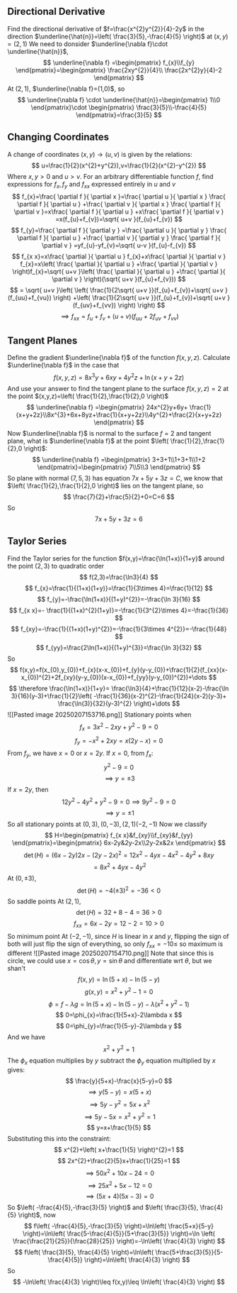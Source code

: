 ## Directional Derivative
Find the directional derivative of $f=\frac{x^{2}y^{2}}{4}-2y$ in the direction $\underline{\hat{n}}=\left( \frac{3}{5},-\frac{4}{5} \right)$ at $(x,y)=(2,1)$
We need to donsider $\underline{\nabla f}\cdot  \underline{\hat{n}}$,
$$
\underline{\nabla f} =\begin{pmatrix}
f_{x}\\f_{y}
\end{pmatrix}=\begin{pmatrix}
\frac{2xy^{2}}{4}\\ \frac{2x^{2}y}{4}-2
\end{pmatrix}
$$
At $(2,1)$, $\underline{\nabla f}=(1,0)$, so
$$
\underline{\nabla f} \cdot  \underline{\hat{n}}=\begin{pmatrix}
1\\0
\end{pmatrix}\cdot \begin{pmatrix}
\frac{3}{5}\\-\frac{4}{5}
\end{pmatrix}=\frac{3}{5}
$$
## Changing Coordinates
A change of coordinates $(x,y)\to(u,v)$ is given by the relations:
$$
u=\frac{1}{2}(x^{2}+y^{2}),v=\frac{1}{2}(x^{2}-y^{2})
$$
Where $x,y>0$ and $u>v$. For an arbitrary differentiable function $f$, find expressions for $f_{x},f_{y}$ and $f_{xx}$ expressed entirely in $u$ and $v$
$$
f_{x}=\frac{ \partial f }{ \partial x }=\frac{ \partial u }{ \partial x } \frac{ \partial f }{ \partial u } +\frac{ \partial v }{ \partial x } \frac{ \partial f }{ \partial v }=x\frac{ \partial f }{ \partial u } +x\frac{ \partial f }{ \partial v } =x(f_{u}+f_{v})=\sqrt{ u+v }(f_{u}+f_{v}) 
$$
$$
f_{y}=\frac{ \partial f }{ \partial y } =\frac{ \partial u }{ \partial y } \frac{ \partial f }{ \partial u } +\frac{ \partial v }{ \partial y } \frac{ \partial f }{ \partial v } =yf_{u}-yf_{v}=\sqrt{ u-v }(f_{u}-f_{v})
$$
$$
f_{x x}=x\frac{ \partial  }{ \partial u } f_{x}+x\frac{ \partial  }{ \partial v } f_{x}=x\left( \frac{ \partial  }{ \partial u } +\frac{ \partial  }{ \partial v }  \right)f_{x}=\sqrt{ u+v }\left( \frac{ \partial  }{ \partial u } +\frac{ \partial  }{ \partial v }  \right)(\sqrt{ u+v }(f_{u}+f_{v}))
$$
$$
= \sqrt{ u+v }\left( \left(  \frac{1}{2\sqrt{ u+v }}(f_{u}+f_{v})+\sqrt{ u+v }(f_{uu}+f_{vu}) \right) +\left( \frac{1}{2\sqrt{ u+v }}(f_{u}+f_{v})+\sqrt{ u+v }(f_{uv}+f_{vv}) \right) \right)
$$
$$
\implies f_{x x}=f_{u}+f_{v}+(u+v)(f_{uu}+2f_{uv}+f_{vv})
$$
## Tangent Planes
Define the gradient $\underline{\nabla f}$ of the function $f(x,y,z)$. Calculate $\underline{\nabla f}$ in the case that 
$$
f(x,y,z)=8x^{3}y+6xy+4y^{2}z+\ln(x+y+2z)
$$
And use your answer to find the tangent plane to the surface $f(x,y,z)=2$ at the point $(x,y,z)=\left( \frac{1}{2},\frac{1}{2},0 \right)$
$$
\underline{\nabla f} =\begin{pmatrix}
24x^{2}y+6y+ \frac{1}{x+y+2z}\\8x^{3}+6x+8yz+\frac{1}{x+y+2z}\\4y^{2}+\frac{2}{x+y+2z}
\end{pmatrix}
$$
Now $\underline{\nabla f}$ is normal to the surface $f=2$ and tangent plane, what is $\underline{\nabla f}$ at the point $\left( \frac{1}{2},\frac{1}{2},0 \right)$:
$$
\underline{\nabla f} =\begin{pmatrix}
3+3+1\\1+3+1\\1+2
\end{pmatrix}=\begin{pmatrix}
7\\5\\3
\end{pmatrix}
$$
So plane with normal $(7,5,3)$ has equation $7x+5y+3z=C$, we know that $\left( \frac{1}{2},\frac{1}{2},0 \right)$ lies on the tangent plane, so
$$
\frac{7}{2}+\frac{5}{2}+0=C=6
$$
So
$$
7x+5y+3z=6
$$
## Taylor Series
Find the Taylor series for the function $f(x,y)=\frac{\ln(1+x)}{1+y}$ around the point $(2,3)$ to quadratic order
$$
f(2,3)=\frac{\ln3}{4}
$$
$$
f_{x}=\frac{1}{(1+x)(1+y)}=\frac{1}{3\times 4}=\frac{1}{12}
$$
$$
 f_{y}=-\frac{\ln(1+x)}{(1+y)^{2}}=-\frac{\ln 3}{16}
$$
$$
 f_{x x}=- \frac{1}{(1+x)^{2}(1+y)}=-\frac{1}{3^{2}\times 4}=-\frac{1}{36}
$$
$$
 f_{xy}=-\frac{1}{(1+x)(1+y)^{2}}=-\frac{1}{3\times 4^{2}}=-\frac{1}{48}
$$
$$
 f_{yy}=\frac{2\ln(1+x)}{(1+y)^{3}}=\frac{\ln 3}{32}
$$
So
$$
f(x,y)=f(x_{0},y_{0})+f_{x}(x-x_{0})+f_{y}(y-y_{0})+\frac{1}{2}(f_{xx}(x-x_{0})^{2}+2f_{xy}(y-y_{0})(x-x_{0})+f_{yy}(y-y_{0})^{2})+\dots 
$$
$$
\therefore  \frac{\ln(1+x)}{1+y}= \frac{\ln3}{4}+\frac{1}{12}(x-2)-\frac{\ln 3}{16}(y-3)+\frac{1}{2}\left( -\frac{1}{36}(x-2)^{2}-\frac{1}{24}(x-2)(y-3)+ \frac{\ln(3)}{32}(y-3)^{2} \right)+\dots
$$
![[Pasted image 20250207153716.png]]
Stationary points when
$$
f_{x}=3x^{2}-2xy+y^{2}-9=0
$$
$$
 f_{y}=-x^{2}+2xy=x(2y-x)=0
$$
From $f_{y}$, we have $x=0$ or $x=2y$. If $x=0$, from $f_{x}$:
$$
y^{2}-9=0
$$
$$
\implies y=\pm 3
$$
If $x=2y$, then
$$
12y^{2}-4y^{2}+y^{2}-9=0\implies 9y^{2}-9=0
$$
$$
\implies y=\pm 1
$$
So all stationary points at $(0,3),(0,-3),(2,1)(-2,-1)$
Now we classify
$$
H=\begin{pmatrix}
f_{x x}&f_{xy}\\f_{xy}&f_{yy}
\end{pmatrix}=\begin{pmatrix}
6x-2y&2y-2x\\2y-2x&2x
\end{pmatrix}
$$
$$
 \det(H)=(6x-2y)2x-(2y-2x)^{2}=12x^{2}-4yx-4x^{2}-4y^{2}+8xy
$$
$$
= 8x^{2}+4yx-4y^{2}
$$
At $(0,\pm 3)$, 
$$
\det(H)=-4(\pm 3)^{2}=-36<0
$$
So saddle points
At $(2,1)$,
$$
\det(H)=32+8-4=36>0
$$
$$
f_{ x x}=6x-2y=12-2=10>0
$$
So minimum point
At $(-2,-1)$, since $H$ is linear in $x$ and $y$, flipping the sign of both will just flip the sign of everything, so only $f_{  x x}=-10\leq$ so maximum is different
![[Pasted image 20250207154710.png]]
Note that since this is circle, we could use $x=\cos\theta,y=\sin\theta$ and differentiate wrt $\theta$, but we shan't
$$
f(x,y)=\ln(5+x)-\ln(5-y)
$$
$$
 g(x,y)=x^{2}+y^{2}-1=0
$$
$$
\phi=f-\lambda g=\ln(5+x)-\ln(5-y)-\lambda(x^{2}+y^{2}-1)
$$
$$
 0=\phi_{x}=\frac{1}{5+x}-2\lambda x
$$
$$
 0=\phi_{y}=\frac{1}{5-y}-2\lambda y
$$
And we have
$$
x^{2}+y^{2}=1
$$
The $\phi _x$  equation multiplies by $y$ subtract the $\phi_{y}$ equation multiplied by $x$ gives:
$$
\frac{y}{5+x}-\frac{x}{5-y}=0
$$
$$
\implies y(5-y)=x(5+x)
$$
$$
 \implies 5y-y^{2}=5x+x^{2}
$$
$$
\implies 5y-5x=x^{2}+y^{2}=1
$$
$$
 y=x+\frac{1}{5}
$$
Substituting this into the constraint:
$$
x^{2}+\left( x+\frac{1}{5} \right)^{2}=1
$$
$$
 2x^{2}+\frac{2}{5}x+\frac{1}{25}=1
$$
$$
\implies 50x^{2}+10x-24=0
$$
$$
\implies 25x^{2}+5x-12=0
$$
$$
 \implies (5x+4)(5x-3)=0
$$
So $\left( -\frac{4}{5},-\frac{3}{5} \right)$ and $\left( \frac{3}{5}, \frac{4}{5} \right)$, now
$$
f\left( -\frac{4}{5},-\frac{3}{5} \right)=\ln\left(  \frac{5+x}{5-y} \right)=\ln\left(  \frac{5-\frac{4}{5}}{5+\frac{3}{5}} \right)=\ln \left( \frac{\frac{21}{25}}{\frac{28}{25}} \right)=-\ln\left( \frac{4}{3} \right)
$$
$$
f\left( \frac{3}{5}, \frac{4}{5} \right)=\ln\left(  \frac{5+\frac{3}{5}}{5-\frac{4}{5}} \right)=\ln\left( \frac{4}{3} \right)
$$
So 
$$
-\ln\left( \frac{4}{3} \right)\leq f(x,y)\leq \ln\left( \frac{4}{3} \right)
$$
